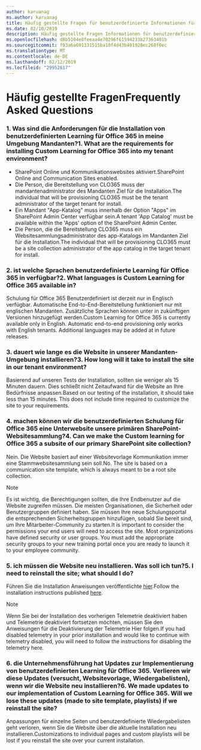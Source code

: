 ```yaml
---
author: karuanag
ms.author: karuanag
title: Häufig gestellte Fragen für benutzerdefinierte Informationen für Office 365-Lösungen
ms.date: 02/10/2019
description: Häufig gestellte Fragen Informationen für benutzerdefinierte Informationen für Office 365
ms.openlocfilehash: d8b5104e8feeaa4e70296f61594233b27363481b
ms.sourcegitcommit: f93a6a691331515ba10f4d43b491928ec268f0ec
ms.translationtype: MT
ms.contentlocale: de-DE
ms.lasthandoff: 02/12/2019
ms.locfileid: "29952617"
---
```

# <a name="frequently-asked-questions"></a><span data-ttu-id="8cb57-103">Häufig gestellte Fragen</span><span class="sxs-lookup"><span data-stu-id="8cb57-103">Frequently Asked Questions</span></span>

### <a name="1-what-are-the-requirements-for-installing-custom-learning-for-office-365-into-my-tenant-environment"></a><span data-ttu-id="8cb57-104">1. Was sind die Anforderungen für die Installation von benutzerdefinierten Learning für Office 365 in meine Umgebung Mandanten?</span><span class="sxs-lookup"><span data-stu-id="8cb57-104">1. What are the requirements for installing Custom Learning for Office 365 into my tenant environment?</span></span>

- <span data-ttu-id="8cb57-105">SharePoint Online und Kommunikationswebsites aktiviert.</span><span class="sxs-lookup"><span data-stu-id="8cb57-105">SharePoint Online and Communication Sites enabled.</span></span>
- <span data-ttu-id="8cb57-106">Die Person, die Bereitstellung von CLO365 muss der mandantenadministrator des Mandanten Ziel für die Installation.</span><span class="sxs-lookup"><span data-stu-id="8cb57-106">The individual that will be provisioning CLO365 must be the tenant administrator of the target tenant for install.</span></span>
- <span data-ttu-id="8cb57-107">Ein Mandant "App-Katalog" muss innerhalb der Option "Apps" im SharePoint Admin Center verfügbar sein.</span><span class="sxs-lookup"><span data-stu-id="8cb57-107">A tenant 'App Catalog' must be available within the 'Apps' option of the SharePoint Admin Center.</span></span>
- <span data-ttu-id="8cb57-108">Die Person, die die Bereitstellung CLO365 muss ein Websitesammlungsadministrator des app-Katalogs im Mandanten Ziel für die Installation.</span><span class="sxs-lookup"><span data-stu-id="8cb57-108">The individual that will be provisioning CLO365 must be a site collection administrator of the app catalog in the target tenant for install.</span></span>

### <a name="2-what-languages-is-custom-learning-for-office-365-available-in"></a><span data-ttu-id="8cb57-109">2. ist welche Sprachen benutzerdefinierte Learning für Office 365 in verfügbar?</span><span class="sxs-lookup"><span data-stu-id="8cb57-109">2. What languages is Custom Learning for Office 365 available in?</span></span>

<span data-ttu-id="8cb57-p101">Schulung für Office 365 Benutzerdefiniert ist derzeit nur in Englisch verfügbar. Automatische End-to-End-Bereitstellung funktioniert nur mit englischen Mandanten. Zusätzliche Sprachen können unter in zukünftigen Versionen hinzugefügt werden.</span><span class="sxs-lookup"><span data-stu-id="8cb57-p101">Custom Learning for Office 365 is currently available only in English. Automatic end-to-end provisioning only works with English tenants. Additional languages may be added at in future releases.</span></span>

### <a name="3-how-long-will-it-take-to-install-the-site-in-our-tenant-environment"></a><span data-ttu-id="8cb57-113">3. dauert wie lange es die Website in unserer Mandanten-Umgebung installieren?</span><span class="sxs-lookup"><span data-stu-id="8cb57-113">3. How long will it take to install the site in our tenant environment?</span></span>

<span data-ttu-id="8cb57-p102">Basierend auf unseren Tests der Installation, sollten sie weniger als 15 Minuten dauern. Dies schließt nicht Zeitaufwand für die Website an Ihre Bedürfnisse anpassen.</span><span class="sxs-lookup"><span data-stu-id="8cb57-p102">Based on our testing of the installation, it should take less than 15 minutes. This does not include time required to customize the site to your requirements.</span></span>

### <a name="4-can-we-make-the-custom-learning-for-office-365-a-subsite-of-our-primary-sharepoint-site-collection"></a><span data-ttu-id="8cb57-116">4. machen können wir die benutzerdefinierten Schulung für Office 365 eine Unterwebsite unsere primären SharePoint-Websitesammlung?</span><span class="sxs-lookup"><span data-stu-id="8cb57-116">4. Can we make the Custom learning for Office 365 a subsite of our primary SharePoint site collection?</span></span>

<span data-ttu-id="8cb57-p103">Nein. Die Website basiert auf einer Websitevorlage Kommunikation immer eine Stammwebsitesammlung sein soll.</span><span class="sxs-lookup"><span data-stu-id="8cb57-p103">No. The site is based on a communication site template, which is always meant to be a root site collection.</span></span>

> [!NOTE]
> <span data-ttu-id="8cb57-p104">Es ist wichtig, die Berechtigungen sollten, die Ihre Endbenutzer auf die Website zugreifen müssen. Die meisten Organisationen, die Sicherheit oder Benutzergruppen definiert haben. Sie müssen Ihre neue Schulungsportal die entsprechenden Sicherheitsgruppen hinzufügen, sobald Sie bereit sind, um Ihre Mitarbeiter-Community zu starten.</span><span class="sxs-lookup"><span data-stu-id="8cb57-p104">It is important to consider the permissions your end users will need to access the site. Most organizations have defined security or user groups. You must add the appropriate security groups to your new training portal once you are ready to launch it to your employee community.</span></span>

### <a name="5-i-need-to-reinstall-the-site-what-should-i-do"></a><span data-ttu-id="8cb57-122">5. ich müssen die Website neu installieren. Was soll ich tun?</span><span class="sxs-lookup"><span data-stu-id="8cb57-122">5. I need to reinstall the site; what should I do?</span></span>

<span data-ttu-id="8cb57-123">Führen Sie die Installation Anweisungen veröffentlichte [hier](installsitepackage.md).</span><span class="sxs-lookup"><span data-stu-id="8cb57-123">Follow the installation instructions published [here](installsitepackage.md).</span></span>

> [!NOTE]
> <span data-ttu-id="8cb57-124">Wenn Sie bei der Installation des vorherigen Telemetrie deaktiviert haben und Telemetrie deaktiviert fortsetzen möchten, müssen Sie den Anweisungen für die Deaktivierung der Telemetrie Hier folgen.</span><span class="sxs-lookup"><span data-stu-id="8cb57-124">If you had disabled telemetry in your prior installation and would like to continue with telemetry disabled, you will need to follow the instructions for disabling the telemetry here.</span></span>

### <a name="6-we-made-updates-to-our-implementation-of-custom-learning-for-office-365-will-we-lose-these-updates-made-to-site-template-playlists-if-we-reinstall-the-site"></a><span data-ttu-id="8cb57-p105">6. die Unternehmensführung hat Updates zur Implementierung von benutzerdefinierten Learning für Office 365. Verlieren wir diese Updates (versucht, Websitevorlage, Wiedergabelisten), wenn wir die Website neu installieren?</span><span class="sxs-lookup"><span data-stu-id="8cb57-p105">6. We made updates to our implementation of Custom Learning for Office 365. Will we lose these updates (made to site template, playlists) if we reinstall the site?</span></span>

<span data-ttu-id="8cb57-127">Anpassungen für einzelne Seiten und benutzerdefinierte Wiedergabelisten geht verloren, wenn Sie die Website über die aktuelle Installation neu installieren.</span><span class="sxs-lookup"><span data-stu-id="8cb57-127">Customizations to individual pages and custom playlists will be lost if you reinstall the site over your current installation.</span></span>  